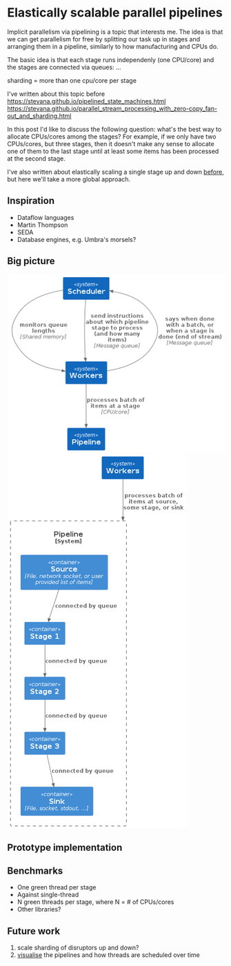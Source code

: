 # Elastically scalable parallel pipelines

Implicit parallelism via pipelining is a topic that interests me. The
idea is that we can get parallelism for free by splitting our task up in
stages and arranging them in a pipeline, similarly to how manufacturing
and CPUs do.

The basic idea is that each stage runs independenly (one CPU/core) and
the stages are connected via queues: ...

sharding = more than one cpu/core per stage

I've written about this topic before
<https://stevana.github.io/pipelined_state_machines.html>
<https://stevana.github.io/parallel_stream_processing_with_zero-copy_fan-out_and_sharding.html>

In this post I'd like to discuss the following question: what's the best
way to allocate CPUs/cores among the stages? For example, if we only
have two CPUs/cores, but three stages, then it doesn't make any sense to
allocate one of them to the last stage until at least some items has
been processed at the second stage.

I've also written about elastically scaling a single stage up and down
[before](https://stevana.github.io/elastically_scalable_thread_pools.html),
but here we'll take a more global approach.

## Inspiration

- Dataflow languages
- Martin Thompson
- SEDA
- Database engines, e.g. Umbra's morsels?

## Big picture

<img src="https://raw.githubusercontent.com/stevana/scheduled-pipelines/main/images/system-context.png">

<img src="https://raw.githubusercontent.com/stevana/scheduled-pipelines/main/images/container-pipeline.png">

## Prototype implementation

## Benchmarks

- One green thread per stage
- Against single-thread
- N green threads per stage, where N = \# of CPUs/cores
- Other libraries?

## Future work

1.  scale sharding of disruptors up and down?
2.  [visualise](https://stevana.github.io/visualising_datastructures_over_time_using_svg.html)
    the pipelines and how threads are scheduled over time
